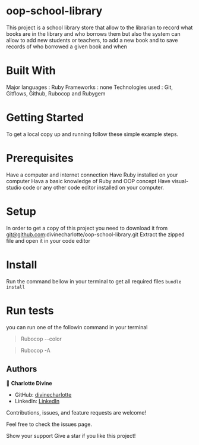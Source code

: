 # oop-school-library
This project is a school library store that allow to the librarian to record what books are in the library and who borrows them but also the system can allow to add new students or teachers, to add a new book and to save records of who borrowed a given book and when

# Built With
Major languages : Ruby
Frameworks : none
Technologies used : Git, Gitflows, Github, Rubocop and Rubygem
# Getting Started
To get a local copy up and running follow these simple example steps.

# Prerequisites
Have a computer and internet connection
Have Ruby installed on your computer
Hava a basic knowledge of Ruby and OOP concept
Have visual-studio code or any other code editor installed on your computer.
# Setup
In order to get a copy of this project you need to download it from git@github.com:divinecharlotte/oop-school-library.git
Extract the zipped file and open it in your code editor
# Install
Run the command bellow in your terminal to get all required files
`bundle install`
# Run tests
you can run one of the followin command in your terminal

> Rubocop --color


> Rubocop -A

## Authors

👤 **Charlotte Divine**

- GitHub: [divinecharlotte](https://github.com/divinecharlotte)
- LinkedIn: [LinkedIn](https://www.linkedin.com/in/charlotte-divine-dusenge/)


Contributions, issues, and feature requests are welcome!

Feel free to check the issues page.

Show your support
Give a star if you like this project!